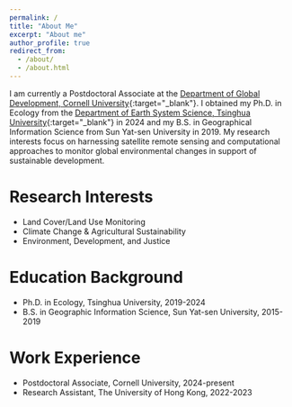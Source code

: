 ```yaml
---
permalink: /
title: "About Me"
excerpt: "About me"
author_profile: true
redirect_from: 
  - /about/
  - /about.html
---
```

I am currently a Postdoctoral Associate at the [Department of Global Development, Cornell University](https://cals.cornell.edu/global-development){:target="_blank"}. I obtained my Ph.D. in Ecology from the [Department of Earth System Science, Tsinghua University](https://www.dess.tsinghua.edu.cn/){:target="_blank"} in 2024 and my B.S. in Geographical Information Science from Sun Yat-sen University in 2019. My research interests focus on harnessing satellite remote sensing and computational approaches to monitor global environmental changes in support of sustainable development.


Research Interests
======
* Land Cover/Land Use Monitoring
* Climate Change & Agricultural Sustainability
* Environment, Development, and Justice


Education Background
======
* Ph.D. in Ecology, Tsinghua University, 2019-2024
* B.S. in Geographic Information Science, Sun Yat-sen University, 2015-2019

Work Experience
======
* Postdoctoral Associate, Cornell University, 2024-present
* Research Assistant, The University of Hong Kong, 2022-2023

<!--
Location
======
<iframe
    src="https://www.google.com/maps/@42.4536761,-76.4742294,14.0z"
    width = "500"
    height = "200"
    frameborder="0"
    allowfullscreen>
</iframe>-->


